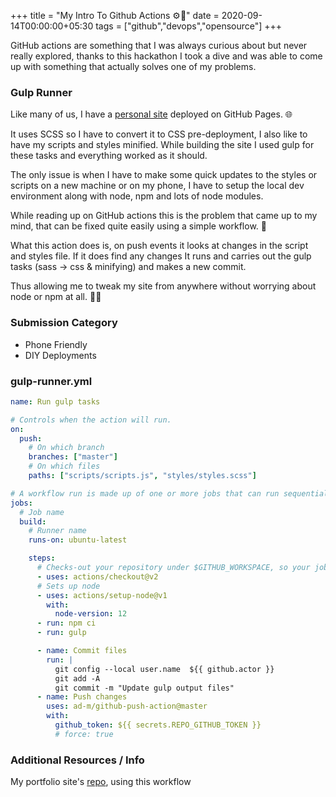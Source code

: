 +++
title = "My Intro To Github Actions ⚙️🤷"
date = 2020-09-14T00:00:00+05:30
tags = ["github","devops","opensource"]
+++

GitHub actions are something that I was always curious about but never really explored, thanks to this hackathon I took a dive and was able to come up with something that actually solves one of my problems.

### Gulp Runner

Like many of us, I have a [personal site](https://2kabhishek.github.io) deployed on GitHub Pages. 🌐

It uses SCSS so I have to convert it to CSS pre-deployment, I also like to have my scripts and styles minified.
While building the site I used gulp for these tasks and everything worked as it should.

The only issue is when I have to make some quick updates to the styles or scripts on a new machine or on my phone, I have to setup the local dev environment along with node, npm and lots of node modules.

While reading up on GitHub actions this is the problem that came up to my mind, that can be fixed quite easily using a simple workflow. 🤔

What this action does is, on push events it looks at changes in the script and styles file.
If it does find any changes It runs and carries out the gulp tasks (sass -> css & minifying) and makes a new commit.

Thus allowing me to tweak my site from anywhere without worrying about node or npm at all. 📱😁

### Submission Category

- Phone Friendly
- DIY Deployments

### gulp-runner.yml

```yaml
name: Run gulp tasks

# Controls when the action will run.
on:
  push:
    # On which branch
    branches: ["master"]
    # On which files
    paths: ["scripts/scripts.js", "styles/styles.scss"]

# A workflow run is made up of one or more jobs that can run sequentially or in parallel
jobs:
  # Job name
  build:
    # Runner name
    runs-on: ubuntu-latest

    steps:
      # Checks-out your repository under $GITHUB_WORKSPACE, so your job can access it
      - uses: actions/checkout@v2
      # Sets up node
      - uses: actions/setup-node@v1
        with:
          node-version: 12
      - run: npm ci
      - run: gulp

      - name: Commit files
        run: |
          git config --local user.name  ${{ github.actor }}
          git add -A
          git commit -m "Update gulp output files"
      - name: Push changes
        uses: ad-m/github-push-action@master
        with:
          github_token: ${{ secrets.REPO_GITHUB_TOKEN }}
          # force: true

```

### Additional Resources / Info

My portfolio site's [repo](github.com/2kabhishek/2kabhishek.github.io), using this workflow

